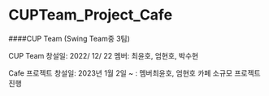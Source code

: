# CUPTeam_Project_Cafe

####CUP Team (Swing Team중 3팀) 

CUP Team 창설일: 2022/ 12/ 22
멤버: 최윤호, 엄현호, 박수현

Cafe 프로젝트 창설일: 2023년 1월 2일  ~ : 
멤버최윤호, 엄현호 카페 소규모 프로젝트 진행
